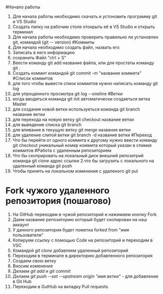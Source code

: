 
#Начало работы
1. Для начала работы необходимо скачать и устоновить программу git и VS Studio
2. Создать папку на рабочим столе отокрыть её в VS Studio и открыть терминал
3. Для начала работы необходимо проверить правильно ли установлен git, командой (git --
version)
#Коммиты
1. Для начала необходимо создать файл, назвать его
2. Записать в него информацию
3. сохранить Файл "ctrl + S"
4. Веести команду git add название файла, или для простаты команду git .
5. Создать коммит командой git commit -m "название коммита"
#Список коммитов
1. для того чтобы вывести спиок коммитов нужно написать команду git log
2. для упрощенного просмотра git log --oneline 
#Ветки
1. когда вводиться команда git init автоматически создаеться ветка Master
2. для создания новой ветки используеться команда git branch название ветки
3. для перехода на новую ветку git checkout название ветки
4. для выведение списка git branch
5. для вливание в текущую ветку git merge название ветки
6. для удаление слитой ветки git branch -d название ветки
#Переход
1. Что бы перейти от одного коммита к другому нужно ввести команду git checkout уникальный номер коммита который указан в спимке коммитов
#Работа с удаленным репозиторием
1. Что бы скоприровать на локальный диск внешний репозитрий команда git clone адрес ссылки
2.что бы загрузить с локального на удаленный команда git push
3. Чтобы принять на локальном изменения с удаленого git pul
# Fork чужого удаленного репозитория (пошагово)
1. На GitHub переходим в чужой репозиторий и нажимаем кнопку Fork
2. Даем название репозиторию который будет скопирован на наш аккаунт
3. У данного репозитория будет пометка forked from "имя пользователя"
4. Копируем ссылку с помощью Code на репозиторий и переходим в VSC
5. Командой *git clone* добавляем удаленный репозиторий
6. Переходим в терминале в директорию добавленного репозитория
7. Создаем свою ветку
8. Вносим изменения
9. Делаем *git add* и *git commit*
10. Делаем *git push --set --upstream origin "имя ветки"* - для добавление в Git Hub
11. Переходим в GutHub на вкладку Pull requests.
